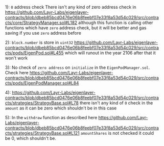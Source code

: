 1): `0` address check There isn't any kind of zero address check in https://github.com/Layr-Labs/eigenlayer-contracts/blob/dbeb85bcd0476e06b8feebf07e33f8a53d54c029/src/contracts/core/StrategyManager.sol#L182 although this function is calling other functions which have `zero` address check, but it will be better and gas saving if you use `zero` address before 

2): `block.number` is store in `uint32` https://github.com/Layr-Labs/eigenlayer-contracts/blob/dbeb85bcd0476e06b8feebf07e33f8a53d54c029/src/contracts/pods/EigenPod.sol#L455 which will runout in the year 2106 after that it won't work

3): No check of `zero address` on `initialize` in the `EigenPodManager.sol`. Check here https://github.com/Layr-Labs/eigenlayer-contracts/blob/dbeb85bcd0476e06b8feebf07e33f8a53d54c029/src/contracts/pods/EigenPodManager.sol#L84

4): https://github.com/Layr-Labs/eigenlayer-contracts/blob/dbeb85bcd0476e06b8feebf07e33f8a53d54c029/src/contracts/strategies/StrategyBase.sol#L78
there isn't any kind of `0` check in the `amount` as it can be zero which shouldn't be in this case

5): In the `withdraw` function as described here https://github.com/Layr-Labs/eigenlayer-contracts/blob/dbeb85bcd0476e06b8feebf07e33f8a53d54c029/src/contracts/strategies/StrategyBase.sol#L121
`amountShares` is not checked it could be 0, which shouldn't be.

